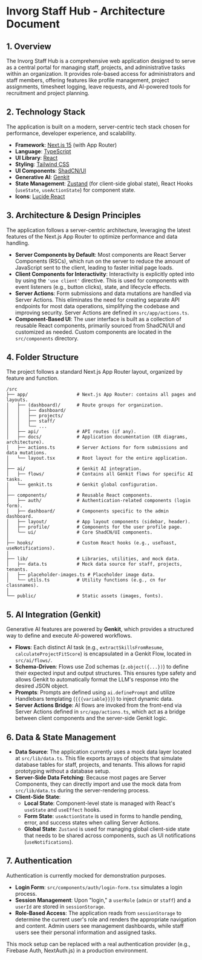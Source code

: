 # Invorg Staff Hub - Architecture Document

## 1. Overview

The Invorg Staff Hub is a comprehensive web application designed to serve as a central portal for managing staff, projects, and administrative tasks within an organization. It provides role-based access for administrators and staff members, offering features like profile management, project assignments, timesheet logging, leave requests, and AI-powered tools for recruitment and project planning.

## 2. Technology Stack

The application is built on a modern, server-centric tech stack chosen for performance, developer experience, and scalability.

- **Framework**: [Next.js 15](https://nextjs.org/) (with App Router)
- **Language**: [TypeScript](https://www.typescriptlang.org/)
- **UI Library**: [React](https://react.dev/)
- **Styling**: [Tailwind CSS](https://tailwindcss.com/)
- **UI Components**: [ShadCN/UI](https://ui.shadcn.com/)
- **Generative AI**: [Genkit](https://firebase.google.com/docs/genkit)
- **State Management**: [Zustand](https://zustand-demo.pmnd.rs/) (for client-side global state), React Hooks (`useState`, `useActionState`) for component state.
- **Icons**: [Lucide React](https://lucide.dev/)

## 3. Architecture & Design Principles

The application follows a server-centric architecture, leveraging the latest features of the Next.js App Router to optimize performance and data handling.

- **Server Components by Default**: Most components are React Server Components (RSCs), which run on the server to reduce the amount of JavaScript sent to the client, leading to faster initial page loads.
- **Client Components for Interactivity**: Interactivity is explicitly opted into by using the `'use client'` directive. This is used for components with event listeners (e.g., button clicks), state, and lifecycle effects.
- **Server Actions**: Form submissions and data mutations are handled via Server Actions. This eliminates the need for creating separate API endpoints for most data operations, simplifying the codebase and improving security. Server Actions are defined in `src/app/actions.ts`.
- **Component-Based UI**: The user interface is built as a collection of reusable React components, primarily sourced from ShadCN/UI and customized as needed. Custom components are located in the `src/components` directory.

## 4. Folder Structure

The project follows a standard Next.js App Router layout, organized by feature and function.

```
/src
├── app/                  # Next.js App Router: contains all pages and layouts.
│   ├── (dashboard)/      # Route groups for organization.
│   │   ├── dashboard/
│   │   ├── projects/
│   │   ├── staff/
│   │   └── ...
│   ├── api/              # API routes (if any).
│   ├── docs/             # Application documentation (ER diagrams, architecture).
│   ├── actions.ts        # Server Actions for form submissions and data mutations.
│   └── layout.tsx        # Root layout for the entire application.
│
├── ai/                   # Genkit AI integration.
│   ├── flows/            # Contains all Genkit flows for specific AI tasks.
│   └── genkit.ts         # Genkit global configuration.
│
├── components/           # Reusable React components.
│   ├── auth/             # Authentication-related components (login form).
│   ├── dashboard/        # Components specific to the admin dashboard.
│   ├── layout/           # App layout components (sidebar, header).
│   ├── profile/          # Components for the user profile page.
│   └── ui/               # Core ShadCN/UI components.
│
├── hooks/                # Custom React hooks (e.g., useToast, useNotifications).
│
├── lib/                  # Libraries, utilities, and mock data.
│   ├── data.ts           # Mock data source for staff, projects, tenants.
│   ├── placeholder-images.ts # Placeholder image data.
│   └── utils.ts          # Utility functions (e.g., cn for classnames).
│
└── public/               # Static assets (images, fonts).
```

## 5. AI Integration (Genkit)

Generative AI features are powered by **Genkit**, which provides a structured way to define and execute AI-powered workflows.

- **Flows**: Each distinct AI task (e.g., `extractSkillsFromResume`, `calculateProjectFitScore`) is encapsulated in a Genkit Flow, located in `src/ai/flows/`.
- **Schema-Driven**: Flows use Zod schemas (`z.object({...})`) to define their expected input and output structures. This ensures type safety and allows Genkit to automatically format the LLM's response into the desired JSON object.
- **Prompts**: Prompts are defined using `ai.definePrompt` and utilize Handlebars templating (`{{{variable}}}`) to inject dynamic data.
- **Server Actions Bridge**: AI flows are invoked from the front-end via Server Actions defined in `src/app/actions.ts`, which act as a bridge between client components and the server-side Genkit logic.

## 6. Data & State Management

- **Data Source**: The application currently uses a mock data layer located at `src/lib/data.ts`. This file exports arrays of objects that simulate database tables for staff, projects, and tenants. This allows for rapid prototyping without a database setup.
- **Server-Side Data Fetching**: Because most pages are Server Components, they can directly import and use the mock data from `src/lib/data.ts` during the server-rendering process.
- **Client-Side State**:
    - **Local State**: Component-level state is managed with React's `useState` and `useEffect` hooks.
    - **Form State**: `useActionState` is used in forms to handle pending, error, and success states when calling Server Actions.
    - **Global State**: `Zustand` is used for managing global client-side state that needs to be shared across components, such as UI notifications (`useNotifications`).

## 7. Authentication

Authentication is currently mocked for demonstration purposes.

- **Login Form**: `src/components/auth/login-form.tsx` simulates a login process.
- **Session Management**: Upon "login," a `userRole` (`admin` or `staff`) and a `userId` are stored in `sessionStorage`.
- **Role-Based Access**: The application reads from `sessionStorage` to determine the current user's role and renders the appropriate navigation and content. Admin users see management dashboards, while staff users see their personal information and assigned tasks.

This mock setup can be replaced with a real authentication provider (e.g., Firebase Auth, NextAuth.js) in a production environment.
